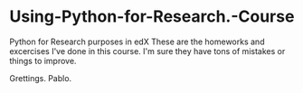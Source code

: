 # Using-Python-for-Research.-Course
Python for Research purposes in edX
These are the homeworks and excercises I've done in this course. I'm sure they have tons of mistakes or things to improve.

Grettings. Pablo.
